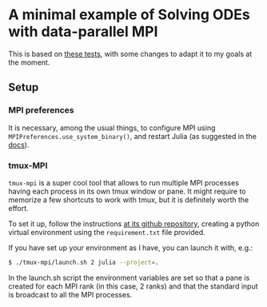 # A minimal example of Solving ODEs with data-parallel MPI

This is based on [these tests](https://github.com/jipolanco/PencilArrays.jl/blob/master/test/ode.jl
), 
with some changes to adapt it to my goals at the moment.

## Setup
### MPI preferences
It is necessary, among the usual things,
to configure MPI using `MPIPreferences.use_system_binary()`,
and restart Julia (as suggested in the 
[docs](https://juliaparallel.org/MPI.jl/stable/reference/mpipreferences/#MPIPreferences.use_system_binary)).
### tmux-MPI

`tmux-mpi` is a super cool tool that allows to run multiple MPI processes
having each process in its own tmux window or pane.
It might require to memorize a few shortcuts to work with tmux,
but it is definitely worth the effort.

To set it up, follow the instructions 
[at its github repository](https://github.com/wrs20/tmux-mpi),
creating a python virtual environment
using the `requirement.txt` file provided.

If you have set up your environment as I have,
you can launch it with, e.g.: 

``` sh
$ ./tmux-mpi/launch.sh 2 julia --project=.
```

In the launch.sh script
the environment variables are set so that
a pane is created for each MPI rank
(in this case, 2 ranks)
and that the standard input is broadcast
to all the MPI processes.

